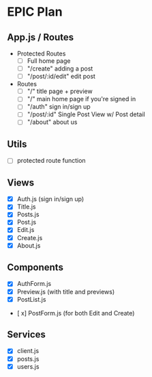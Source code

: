 # EPIC Plan

## App.js / Routes

- Protected Routes
  - [ ] Full home page
  - [ ] "/create" adding a post
  - [ ] "/post/:id/edit" edit post
- Routes
  - [ ] "/" title page + preview
  - [ ] "/" main home page if you're signed in
  - [ ] "/auth" sign in/sign up
  - [ ] "/post/:id" Single Post View w/ Post detail
  - [ ] "/about" about us

## Utils

- [ ] protected route function

## Views

- [x] Auth.js (sign in/sign up)
- [x] Title.js
- [x] Posts.js
- [x] Post.js
- [x] Edit.js
- [x] Create.js
- [x] About.js

## Components

- [x] AuthForm.js
- [x] Preview.js (with title and previews)
- [x] PostList.js
- [ x] PostForm.js (for both Edit and Create)

## Services

- [x] client.js
- [x] posts.js
- [x] users.js
